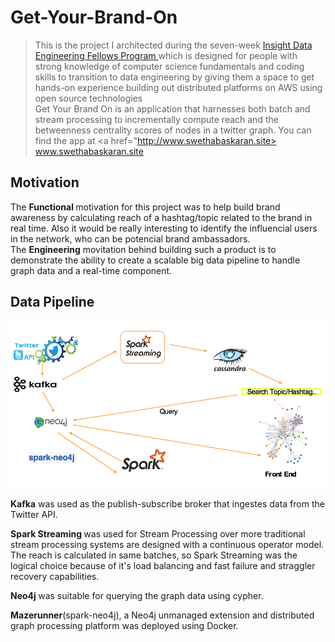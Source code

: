 # Get-Your-Brand-On
> This is the project I architected during the seven-week <a href="http://insightdataengineering.com/">Insight Data Engineering Fellows Program </a>
which is designed for people with strong knowledge of computer science fundamentals and coding skills to transition to data engineering by giving them a space to get hands-on experience building out distributed platforms on AWS using open source technologies <br/>
Get Your Brand On is an application that harnesses both batch and stream processing to incrementally compute reach and the betweenness centrality scores of nodes in a twitter graph.
You can find the app at <a href="http://www.swethabaskaran.site> www.swethabaskaran.site</a>

## Motivation
The <b>Functional </b>motivation for this project was to help build brand awareness by calculating reach of a hashtag/topic related to the brand in real time. Also it would be really interesting to identify the influencial users in the network, who can be potencial brand ambassadors.  <br/> 
The <b>Engineering</b> movitation behind building such a product is to demonstrate the ability to create a scalable big data pipeline to handle graph data and a real-time component.

## Data Pipeline
![alt tag](https://raw.githubusercontent.com/Swebask/Get-Your-Brand-On/master/insightpipeline.png)

<b> Kafka</b> was used as the publish-subscribe broker that ingestes data from the Twitter API.

<b> Spark Streaming </b> was used for Stream Processing over more traditional stream processing systems are designed with a continuous operator model. The reach is calculated in same batches, so Spark Streaming was the logical choice because of it's load balancing and fast failure and straggler recovery capabilities.

<b> Neo4j </b>  was suitable for querying the graph data using cypher. 

<b>Mazerunner</b>(spark-neo4j), a Neo4j unmanaged extension and distributed graph processing platform was deployed using Docker.


